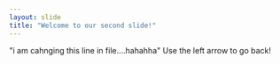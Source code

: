 ```yaml
---
layout: slide
title: "Welcome to our second slide!"
---
```

"i am cahnging this line in file....hahahha"
Use the left arrow to go back!
